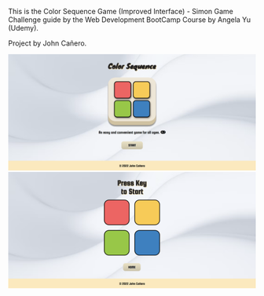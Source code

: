 This is the Color Sequence Game (Improved Interface) - Simon Game Challenge guide by the Web Development BootCamp Course by Angela Yu (Udemy). 

Project by John Cañero.

<img src="images/desktopView1 - ColorSequenceGame.png" alt="desktopView1 - ColorSequenceGame.png">

<img src="images/desktopView2 - ColorSequenceGame.png" alt="desktopView2 - ColorSequenceGame.png">